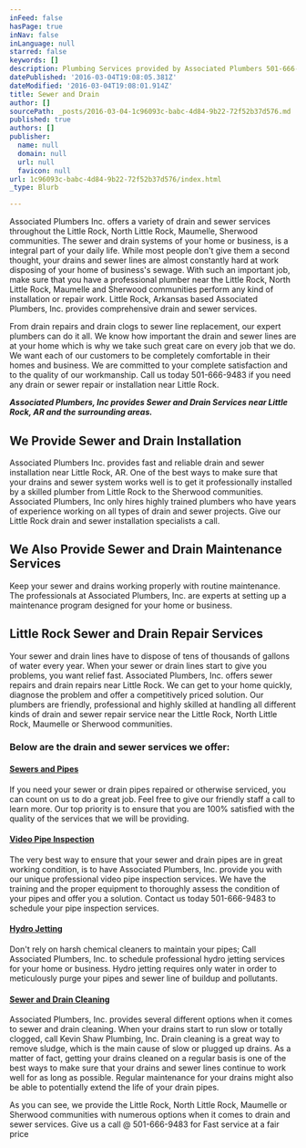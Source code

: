 ```yaml
---
inFeed: false
hasPage: true
inNav: false
inLanguage: null
starred: false
keywords: []
description: Plumbing Services provided by Associated Plumbers 501-666-9483 in  Little Rock North Little Rock Sherwood Maumelle Mabelvale
datePublished: '2016-03-04T19:08:05.381Z'
dateModified: '2016-03-04T19:08:01.914Z'
title: Sewer and Drain
author: []
sourcePath: _posts/2016-03-04-1c96093c-babc-4d84-9b22-72f52b37d576.md
published: true
authors: []
publisher:
  name: null
  domain: null
  url: null
  favicon: null
url: 1c96093c-babc-4d84-9b22-72f52b37d576/index.html
_type: Blurb

---
```

Associated Plumbers Inc. offers a variety of drain and sewer services throughout the Little Rock, North Little Rock, Maumelle, Sherwood communities. The sewer and drain systems of your home or business, is a integral part of your daily life. While most people don't give them a second thought, your drains and sewer lines are almost constantly hard at work disposing of your home of business's sewage. With such an important job, make sure that you have a professional plumber near the Little Rock, North Little Rock, Maumelle and Sherwood communities perform any kind of installation or repair work. Little Rock, Arkansas based Associated Plumbers, Inc. provides comprehensive drain and sewer services. 

From drain repairs and drain clogs to sewer line replacement, our expert plumbers can do it all. We know how important the drain and sewer lines are at your home which is why we take such great care on every job that we do. We want each of our customers to be completely comfortable in their homes and business. We are committed to your complete satisfaction and to the quality of our workmanship. Call us today 501-666-9483 if you need any drain or sewer repair or installation near Little Rock.

**_Associated Plumbers, Inc  provides Sewer and Drain Services near Little Rock, AR and the surrounding areas._**

## We Provide Sewer and Drain Installation

Associated Plumbers Inc. provides fast and reliable drain and sewer installation near Little Rock, AR. One of the best ways to make sure that your drains and sewer system works well is to get it professionally installed by a skilled plumber from Little Rock to the Sherwood communities. Associated Plumbers, Inc only hires highly trained plumbers who have years of experience working on all types of drain and sewer projects. Give our Little Rock drain and sewer installation specialists a call. 

## We Also Provide Sewer and Drain Maintenance Services

Keep your sewer and drains working properly with routine maintenance. The professionals at Associated Plumbers, Inc. are experts at setting up a maintenance program designed for your home or business.

## Little Rock Sewer and Drain Repair Services

Your sewer and drain lines have to dispose of  tens of thousands of gallons of water every year. When your sewer or drain lines start to give you problems, you want relief fast. Associated Plumbers, Inc. offers sewer repairs and drain repairs near Little Rock. We can get to your home quickly, diagnose the problem and offer a competitively priced solution. Our plumbers are friendly, professional and highly skilled at handling all different kinds of drain and sewer repair service near the Little Rock, North Little Rock, Maumelle or Sherwood communities.

### Below are the drain and sewer services we offer:

#### [Sewers and Pipes][0]

If you need your sewer or drain pipes repaired or otherwise serviced, you can count on us to do a great job. Feel free to give our friendly staff a call to learn more. Our top priority is to ensure that you are 100% satisfied with the quality of the services that we will be providing.

#### [Video Pipe Inspection][1]

The very best way to ensure that your sewer and drain pipes are in great working condition, is to have Associated Plumbers, Inc. provide you with our unique professional video pipe inspection services.  We have the training and the proper equipment to thoroughly assess the condition of your pipes and offer you a solution. Contact us today 501-666-9483 to schedule your pipe inspection services.

#### [Hydro Jetting][2]

Don't rely on harsh chemical cleaners to maintain your pipes; Call Associated Plumbers, Inc. to schedule professional hydro jetting services for your home or business. Hydro jetting requires only water in order to meticulously purge your pipes and sewer line of buildup and pollutants.

#### [Sewer and Drain Cleaning][3]

Associated Plumbers, Inc. provides several different options when it comes to sewer and drain cleaning. When your drains start to run slow or totally clogged, call Kevin Shaw Plumbing, Inc. Drain cleaning is a great way to remove sludge, which is the main cause of slow or plugged up drains. As a matter of fact, getting your drains cleaned on a regular basis is one of the best ways to make sure that your drains and sewer lines continue to work well for as long as possible. Regular maintenance for your drains might also be able to potentially extend the life of your drain pipes.

As you can see, we provide the Little Rock, North Little Rock, Maumelle or Sherwood communities with numerous options when it comes to drain and sewer services. Give us a call @ 501-666-9483 for Fast service at a fair price

[0]: http://www.kevinshawplumbing.com/webapp/p/628
[1]: http://www.kevinshawplumbing.com/webapp/p/630
[2]: http://www.kevinshawplumbing.com/webapp/p/631
[3]: http://www.kevinshawplumbing.com/webapp/p/632